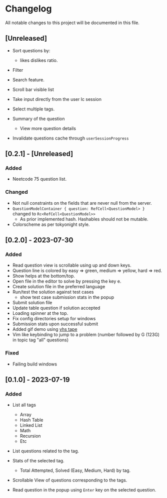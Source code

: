 # Changelog

All notable changes to this project will be documented in this file.

## [Unreleased]

- Sort questions by:
    - likes dislikes ratio.

- Filter

- Search feature.

- Scroll bar visible list

- Take input directly from the user lc session

- Select multiple tags.

- Summary of the question
    - View more question details

- Invalidate questions cache through `userSessionProgress`

## [0.2.1] - [Unreleased]

### Added

- Neetcode 75 question list.

### Changed

- Not null constraints on the fields that are never null from the server.
- `QuestionModelContainer { question: RefCell<QuestionModel> }` changed to `Rc<RefCell<QuestionModel>>`
    - As prior implemented hash. Hashables should not be mutable.
- Colorscheme as per tokyonight style.

## [0.2.0] - 2023-07-30

### Added

- Read question view is scrollable using up and down keys.
- Question line is colored by easy => green, medium => yellow, hard => red.
- Show helps at the bottom/top.
- Open file in the editor to solve by pressing the key e.
- Create solution file in the preferred language
- Run/test the solution against test cases
    - show test case submission stats in the popup
- Submit solution file
- Update table question if solution accepted
- Loading spinner at the top.
- Fix config directories setup for windows
- Submission stats upon successful submit
- Added gif demo using [vhs tape](https://github.com/charmbracelet/vhs)
- Vim like keybinding to jump to a problem (number followed by G (123G) in topic tag "all" questions)

### Fixed

- Failing build windows

## [0.1.0] - 2023-07-19

### Added

- List all tags
    - Array
    - Hash Table
    - Linked List
    - Math
    - Recursion
    - Etc
- List questions related to the tag.

- Stats of the selected tag.
    - Total Attempted, Solved (Easy, Medium, Hard) by tag.

- Scrollable View of questions corresponding to the tags.

- Read question in the popup using `Enter` key on the selected question.
